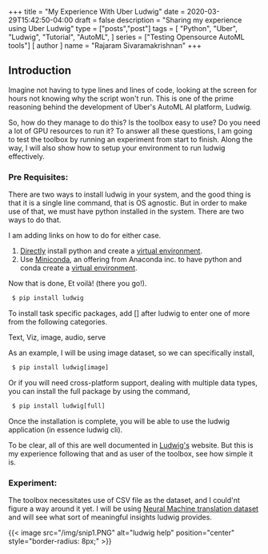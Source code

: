 +++
title = "My Experience With Uber Ludwig"
date = 2020-03-29T15:42:50-04:00
draft = false
description = "Sharing my experience using Uber Ludwig"
type = ["posts","post"]
tags = [
    "Python",
    "Uber",
    "Ludwig",
    "Tutorial",
    "AutoML",
]
series = ["Testing Opensource AutoML tools"]
[ author ]
  name = "Rajaram Sivaramakrishnan"
+++
## Introduction

Imagine not having to type lines and lines of code, looking at the screen for hours not knowing why the script won't run. This is one of the prime reasoning behind the development of Uber's AutoML AI platform, Ludwig.

So, how do they manage to do this? Is the toolbox easy to use? Do you need a lot of GPU resources to run it? To answer all these questions, I am going to test the toolbox by running an experiment from start to finish. Along the way, I will also show how to setup your environment to run ludwig effectively.


### Pre Requisites:

There are two ways to install ludwig in your system, and the good thing is that it is a single line command, that is OS agnostic. But in order to make use of that, we must have python installed in the system. There are two ways to do that. 

I am adding links on how to do for either case. 
1. [Directly](https://realpython.com/installing-python/) install python and create a [virtual environment](https://packaging.python.org/guides/installing-using-pip-and-virtual-environments/).
2. Use [Miniconda](https://resbaz.github.io/resbook-installation/python.html#installing-python-with-miniconda), an offering from Anaconda inc. to have python and conda create a [virtual environment](https://uoa-eresearch.github.io/eresearch-cookbook/recipe/2014/11/20/conda/).

Now that is done, Et voilà! (there you go!).

```python
 $ pip install ludwig
```
To install task specific packages, add [] after ludwig to enter one of more from the following categories. 

Text, Viz, image, audio, serve 

As an example, I will be using image dataset, so we can specifically install,

```python
 $ pip install ludwig[image]
```

Or if you will need cross-platform support, dealing with multiple data types, you can install the full package by using the command,

```python
 $ pip install ludwig[full]
```
Once the installation is complete, you will be able to use the ludwig application (in essence ludwig cli).

To be clear, all of this are well documented in [Ludwig's](https://uber.github.io/ludwig/getting_started/) website. But this is my experience following that and as user of the toolbox, see how simple it is. 

### Experiment:
The toolbox necessitates use of CSV file as the dataset, and I could'nt figure a way around it yet. I will be using [Neural Machine translation dataset](https://github.com/jatinmandav/Neural-Machine-Translation) and will see what sort of meaningful insights ludwig provides.


{{< image src="/img/snip1.PNG" alt="ludwig help" position="center" style="border-radius: 8px;" >}}